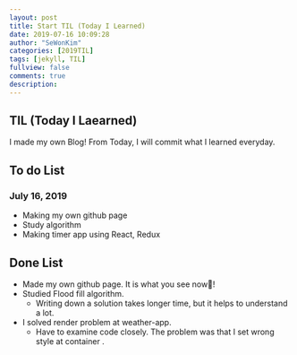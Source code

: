 ```yaml
---
layout: post
title: Start TIL (Today I Learned)
date: 2019-07-16 10:09:28 
author: "SeWonKim"
categories: [2019TIL]
tags: [jekyll, TIL]
fullview: false
comments: true
description: 
---
```


## TIL (Today I Laearned)
I made my own Blog!
From Today, I will commit what I learned everyday.

## To do List 
### July 16, 2019
* Making my own github page
* Study algorithm
* Making timer app using React, Redux

## Done List
* Made my own github page. It is what you see now🤗!
* Studied Flood fill algorithm.
  * Writing down a solution takes longer time, but it helps to understand a lot.
* I solved render problem at weather-app.
  * Have to examine code closely. The problem was that I set wrong style at container <View>.
